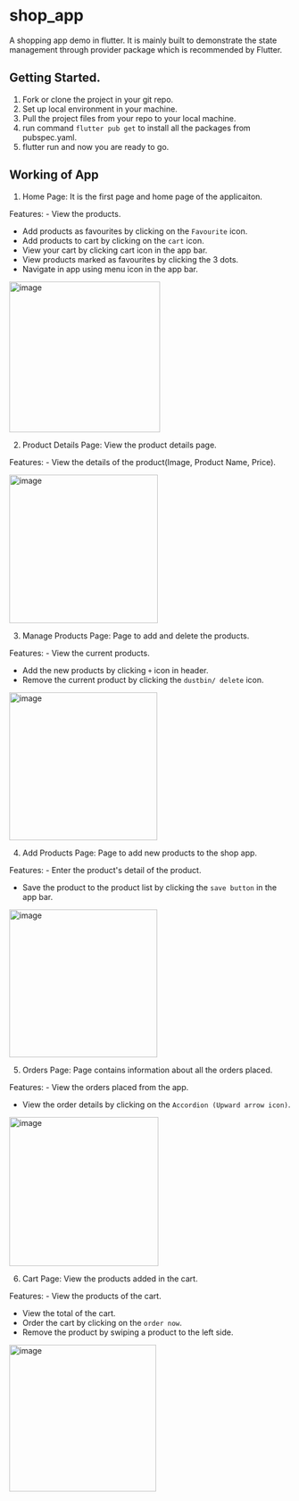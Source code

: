 # shop_app 

A shopping app demo in flutter. It is mainly built to demonstrate the state management through provider package which is recommended by Flutter.

## Getting Started.
1) Fork or clone the project in your git repo.
2) Set up local environment in your machine.
3) Pull the project files from your repo to your local machine.
4) run command `flutter pub get` to install all the packages from pubspec.yaml.
5) flutter run and now you are ready to go.

## Working of App

1. Home Page: It is the first page and home page of the applicaiton. 

Features: - View the products.
- Add products as favourites by clicking on the `Favourite` icon.
- Add products to cart by clicking on the `cart` icon.
- View your cart by clicking cart icon in the app bar.
- View products marked as favourites by clicking the 3 dots.
- Navigate in app using menu icon in the app bar.

<img width="270" alt="image" src="https://user-images.githubusercontent.com/47862474/162580674-1f6d3696-3bfa-4bb6-ac53-cc7f0d289ad3.png">

2. Product Details Page: View the product details page.

Features: - View the details of the product(Image, Product Name, Price).

<img width="266" alt="image" src="https://user-images.githubusercontent.com/47862474/162581808-40409ccb-d214-4557-a353-e52bedcee0ee.png">

3. Manage Products Page: Page to add and delete the products.

Features: - View the current products.
- Add the new products by clicking `+` icon in header.
- Remove the current product by clicking the `dustbin/ delete` icon.

<img width="265" alt="image" src="https://user-images.githubusercontent.com/47862474/162581112-0dc9d75b-013f-49a3-8bc9-880a6da9e9b0.png">

4. Add Products Page: Page to add new products to the shop app.

Features: - Enter the product's detail of the product.
- Save the product to the product list by clicking the `save button` in the app bar.

<img width="265" alt="image" src="https://user-images.githubusercontent.com/47862474/162581727-6fc614a7-007a-49e9-9683-437dfb5edaab.png">

5. Orders Page: Page contains information about all the orders placed.

Features: - View the orders placed from the app.
- View the order details by clicking on the `Accordion (Upward arrow icon)`.

<img width="267" alt="image" src="https://user-images.githubusercontent.com/47862474/162581361-5388e4a0-b88e-4c2a-8bbc-7a8f86a24250.png">

6. Cart Page: View the products added in the cart.

Features: - View the products of the cart.
- View the total of the cart.
- Order the cart by clicking on the `order now`.
- Remove the product by swiping a product to the left side.

<img width="263" alt="image" src="https://user-images.githubusercontent.com/47862474/162582309-b2767b33-9808-4953-806e-8c4df79eb736.png">








